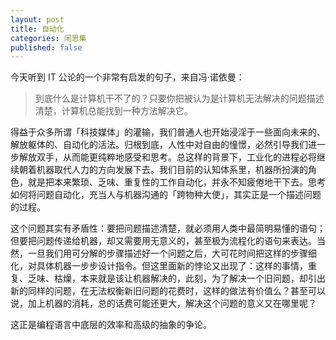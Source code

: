 ```yaml
---
layout: post
title: 自动化
categories: 闲思集
published: false
---
```


今天听到 IT 公论的一个非常有启发的句子，来自冯·诺依曼：

> 到底什么是计算机干不了的？只要你把被认为是计算机无法解决的问题描述清楚，计算机总能找到一种方法解决它。

得益于众多所谓「科技媒体」的灌输，我们普通人也开始浸淫于一些面向未来的、解放躯体的、自动化的活法。归根到底，人性中对自由的憧憬，必然引导我们进一步解放双手，从而能更纯粹地感受和思考。总这样的背景下，工业化的进程必将继续朝着机器取代人力的方向发展下去。我们目前的认知体系里，机器所扮演的角色，就是把本来繁琐、乏味、重复性的工作自动化，并永不知疲倦地干下去。思考如何将问题自动化，充当人与机器沟通的「跨物种大使」，其实正是一个描述问题的过程。

这个问题其实有矛盾性：要把问题描述清楚，就必须用人类中最简明易懂的语句；但要把问题传递给机器，却又需要用无意义的，甚至极为流程化的语句来表达。当然，一旦我们用可分解的步骤描述好一个问题之后，大可花时间把这样的步骤细化，对具体机器一步步设计指令。但这里面新的悖论又出现了：这样的事情，重复、乏味、枯燥，本来就是该让机器解决的，此刻，为了解决一个旧问题，却引出新的同样的问题，在无法权衡新旧问题的花费时，这样的做法有价值么？甚至可以说，加上机器的消耗，总的话费可能还更大，解决这个问题的意义又在哪里呢？

这正是编程语言中底层的效率和高级的抽象的争论。